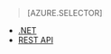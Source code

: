 > [AZURE.SELECTOR]
- [.NET](/documentation/articles/media-services-dotnet-connect_programmatically)
- [REST API](/documentation/articles/media-services-rest-connect_programmatically)
